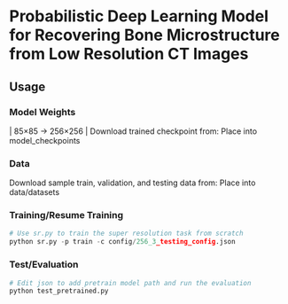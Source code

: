 # Probabilistic Deep Learning Model for Recovering Bone Microstructure from Low Resolution CT Images

## Usage

### Model Weights

| 85×85 -> 256×256 | Download trained checkpoint from: 
Place into model_checkpoints

### Data

Download sample train, validation, and testing data from: 
Place into data/datasets

### Training/Resume Training

```python
# Use sr.py to train the super resolution task from scratch
python sr.py -p train -c config/256_3_testing_config.json
```

### Test/Evaluation

```python
# Edit json to add pretrain model path and run the evaluation 
python test_pretrained.py
```
